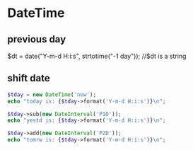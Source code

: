 # DateTime

## previous day
$dt = date("Y-m-d H:i:s", strtotime("-1 day")); //$dt is a string

## shift date
```php
$tday = new DateTime('now');
echo "today is: {$tday->format('Y-m-d H:i:s')}\n";

$tday->sub(new DateInterval('P1D'));
echo "yestd is: {$tday->format('Y-m-d H:i:s')}\n";

$tday->add(new DateInterval('P2D'));
echo "tomrw is: {$tday->format('Y-m-d H:i:s')}\n";
```
